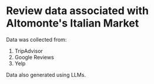 # Review data associated with Altomonte's Italian Market
Data was collected from:
1. TripAdvisor
2. Google Reviews
3. Yelp

Data also generated using LLMs.

